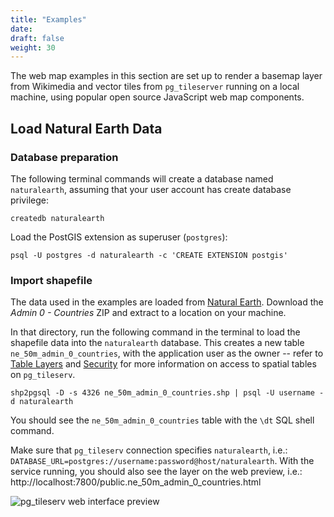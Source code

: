 ```yaml
---
title: "Examples"
date:
draft: false
weight: 30
---
```


The web map examples in this section are set up to render a basemap layer from Wikimedia and vector tiles from `pg_tileserver` 
running on a local machine, using popular open source JavaScript web map components.

## Load Natural Earth Data

### Database preparation

The following terminal commands will create a database named `naturalearth`, assuming that your user account has create database privilege:

```
createdb naturalearth
```

Load the PostGIS extension as superuser (`postgres`):

```
psql -U postgres -d naturalearth -c 'CREATE EXTENSION postgis'
```

### Import shapefile

The data used in the examples are loaded from [Natural Earth](https://www.naturalearthdata.com/downloads/50m-cultural-vectors/). Download the *Admin 0 - Countries* ZIP and extract to a location on your 
machine. 

In that directory, run the following command in the terminal to load the 
shapefile data into the `naturalearth` database. This creates a new table `ne_50m_admin_0_countries`, with the application user as the owner -- refer to [Table Layers](../usage/table-layers/) and [Security](../usage/security/) for more information on access to spatial tables on `pg_tileserv`.

```
shp2pgsql -D -s 4326 ne_50m_admin_0_countries.shp | psql -U username -d naturalearth
```

You should see the `ne_50m_admin_0_countries` table with the `\dt` SQL shell command.

Make sure that `pg_tileserv` connection specifies `naturalearth`, i.e.: `DATABASE_URL=postgres://username:password@host/naturalearth`. With the service running, you should also see the layer on the web preview, i.e.: http://localhost:7800/public.ne_50m_admin_0_countries.html 

![pg_tileserv web interface preview](/example-web-preview.png)
